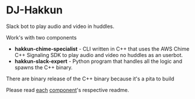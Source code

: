 # DJ-Hakkun
Slack bot to play audio and video in huddles.

Work's with two components
- **hakkun-chime-specialist** - CLI written in C++ that uses the AWS Chime C++ Signaling SDK to play audio and video no huddles as an userbot.
- **hakkun-slack-expert** - Python program that handles all the logic and spawns the C++ binary.

There are binary release of the C++ binary because it's a pita to build


Please read [each](./hakkun-chime-specialist/readme.md) [component](./hakkun-slack-expert/README.md)'s respective readme.
